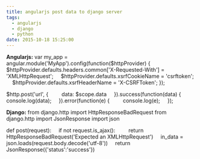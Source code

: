 ```yaml
---
title: angularjs post data to django server
tags:
  - angularjs
  - django
  - python
date: 2015-10-18 15:25:00
---
```


**Angularjs:**
var my_app = angular.module('MyApp').config(function($httpProvider) {
&nbsp; &nbsp; $httpProvider.defaults.headers.common['X-Requested-With'] = 'XMLHttpRequest';
&nbsp; &nbsp; $httpProvider.defaults.xsrfCookieName = 'csrftoken';
&nbsp; &nbsp; $httpProvider.defaults.xsrfHeaderName = 'X-CSRFToken';
});

$http.post('url', {
&nbsp; &nbsp; &nbsp; &nbsp; data: $scope.data
&nbsp; &nbsp; }).success(function(data) {
&nbsp; &nbsp; &nbsp; &nbsp; console.log(data);
&nbsp; &nbsp; }).error(function(e) {
&nbsp; &nbsp; &nbsp; &nbsp; console.log(e);
&nbsp; &nbsp; });

**Django:**
from django.http import HttpResponseBadRequest
from django.http import JsonResponse
import json

def post(request):
&nbsp; &nbsp; if not request.is_ajax():
&nbsp; &nbsp; &nbsp; &nbsp; return HttpResponseBadRequest('Expected an XMLHttpRequest')
&nbsp; &nbsp; in_data = json.loads(request.body.decode('utf-8'))
&nbsp; &nbsp;&nbsp;return JsonResponse({'status':'success'})